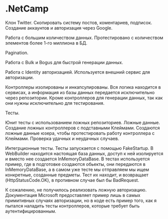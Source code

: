 # .NetCamp

Клон Twitter. Скопировать систему постов, коментариев, подписок. Создание аккаунтов и авторизация через Google.

Работа с большим количеством данных. Протестировано с количеством элементов более 1-го миллиона в БД.

Pagination.

Работа с Bulk и Bogus для быстрой генерации данных.

Работа с Identity авторизацией. Используется внешний сервис для авторизации. 

Контроллеры изолированы и инкапсулированы. Вся логика находится в сервисах, а информация из базы данных передается исключительно через репозитории. Кроме контроллеров для генерации данных, так как они нужны исключительно для тестирования. 

Тесты. 

Юнит тесты с использованием ложных репозиториев. Ложные данные. Создание ложных контроллеров с подставными Клеймами. Создаются ложные данные юзера, чтобы протестировать работу контроллера с Клеймами. Проверка удачных и неудачных случаев. 

Интегрционные тесты. Тесты запускается с помощью FakeStartup. В WebBuilder находится настоящая база данных, доступ к ней изолируется и вместо нее создается InMemoryDataBase. В тестах используется пример, где в подготовке создаются обьекты, они передаются в InMemoryDataBase, а в самом уже тесте мы отправляем мы ищем конкретные, созданные предметы. Тест их находит, и возвращает (HttpStatusCode.OK), в противном случае был бы BadRequest. 

К сожалению, не получилось реализовать ложную авторизацию. Документация Microsoft предоставляет пример лишь в самых примитивных случаях авторизации, но в коде есть пример того, как я пытался наладить тесты контроллеров, которые требует быть аутентифицированным.
